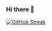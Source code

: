 ### Hi there 👋

[![GitHub Streak](https://awesome-github-stats.azurewebsites.net/user-stats/ASands17&theme=tokyonight)](https://git.io/awesome-stats-card)

<!--
**ASands17/ASands17** is a ✨ _special_ ✨ repository because its `README.md` (this file) appears on your GitHub profile.

Here are some ideas to get you started:

- 🔭 I’m currently working on ...
- 🌱 I’m currently learning ...
- 👯 I’m looking to collaborate on ...
- 🤔 I’m looking for help with ...
- 💬 Ask me about ...
- 📫 How to reach me: ...
- 😄 Pronouns: ...
- ⚡ Fun fact: ...
-->
